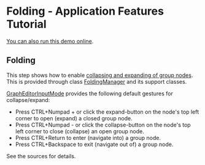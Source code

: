 <!--
 //////////////////////////////////////////////////////////////////////////////
 // @license
 // This demo file is part of yFiles for HTML 2.3.0.3.
 // Use is subject to license terms.
 //
 // Copyright (c) 2000-2020 by yWorks GmbH, Vor dem Kreuzberg 28,
 // 72070 Tuebingen, Germany. All rights reserved.
 //
 //////////////////////////////////////////////////////////////////////////////
-->
# Folding - Application Features Tutorial

[You can also run this demo online](https://live.yworks.com/demos/03-tutorial-application-features/folding/index.html).

## Folding

This step shows how to enable [collapsing and expanding of group nodes](https://docs.yworks.com/yfileshtml/#/dguide/folding). This is provided through class [FoldingManager](https://docs.yworks.com/yfileshtml/#/api/FoldingManager) and its support classes.

[GraphEditorInputMode](https://docs.yworks.com/yfileshtml/#/api/GraphEditorInputMode) provides the following default gestures for collapse/expand:

- Press CTRL+Numpad + or click the expand-button on the node's top left corner to open (expand) a closed group node.
- Press CTRL+Numpad - or click the collapse-button on the node's top left corner to close (collapse) an open group node.
- Press CTRL+Return to enter (navigate into) a group node.
- Press CTRL+Backspace to exit (navigate out of) a group node.

See the sources for details.
